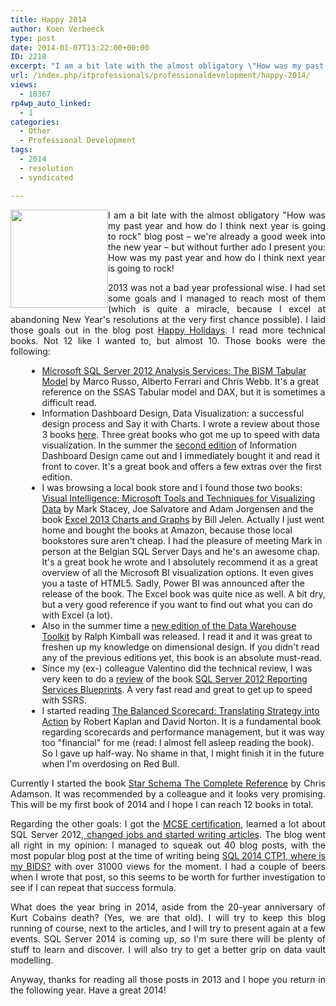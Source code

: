 ```yaml
---
title: Happy 2014
author: Koen Verbeeck
type: post
date: 2014-01-07T13:22:00+00:00
ID: 2218
excerpt: "I am a bit late with the almost obligatory \"How was my past year and how do I think next year is going to rock\" blog post – we're already a good week into the new year – but without further ado I present you: How was my past year and how do I think&hellip;"
url: /index.php/itprofessionals/professionaldevelopment/happy-2014/
views:
  - 18367
rp4wp_auto_linked:
  - 1
categories:
  - Other
  - Professional Development
tags:
  - 2014
  - resolution
  - syndicated

---
```

<p style="text-align: justify;">
  <a href="/media/users/koenverbeeck/2014/champagne.jpg?mtime=1389043764"><img style="float: left;" alt="" src="/wp-content/uploads/users/koenverbeeck/2014/champagne.jpg?mtime=1389043764" width="156" height="157" /></a>
</p>

<p style="text-align: justify;">
  I am a bit late with the almost obligatory "How was my past year and how do I think next year is going to rock" blog post – we're already a good week into the new year – but without further ado I present you: How was my past year and how do I think next year is going to rock!
</p>

<p style="text-align: justify;">
  <span style="text-align: justify;">2013 was not a bad year professional wise. I had set some goals and I managed to reach most of them (which is quite a miracle, because I excel at abandoning New Year's resolutions at the very first chance possible). I laid those goals out in the blog post </span><a style="text-align: justify;" href="/index.php/ITProfessionals/other/happy-holidays">Happy Holidays</a><span style="text-align: justify;">. I read more technical books. Not 12 like I wanted to, but almost 10. Those books were the following:</span>
</p>

<ul style="margin-left: 20pt; list-style-position: outside;">
  <li>
    <a href="http://www.amazon.com/Microsoft-Server-2012-Analysis-Services/dp/0735658188/ref=sr_1_2?ie=UTF8&qid=1356599212&sr=8-2&keywords=tabular+modeling+ssas">Microsoft SQL Server 2012 Analysis Services: The BISM Tabular Model</a> by Marco Russo, Alberto Ferrari and Chris Webb. It's a great reference on the SSAS Tabular model and DAX, but it is sometimes a difficult read.
  </li>
  <li>
    Information Dashboard Design, Data Visualization: a successful design process and Say it with Charts. I wrote a review about those 3 books <a href="/index.php/ITProfessionals/book-review/data-visualization-book-review">here</a>. Three great books who got me up to speed with data visualization. In the summer the <a href="http://www.amazon.com/Information-Dashboard-Design-At---Glance/dp/1938377001/ref=sr_1_1?ie=UTF8&qid=1389040589&sr=8-1">second edition</a> of Information Dashboard Design came out and I immediately bought it and read it front to cover. It's a great book and offers a few extras over the first edition.
  </li>
  <li>
    I was browsing a local book store and I found those two books: <a href="http://www.amazon.com/Visual-Intelligence-Microsoft-Techniques-Visualizing/dp/1118388038/ref=sr_1_1?ie=UTF8&qid=1389040636&sr=8-1&keywords=mark+stacey">Visual Intelligence: Microsoft Tools and Techniques for Visualizing Data</a> by Mark Stacey, Joe Salvatore and Adam Jorgensen and the book <a href="http://www.amazon.com/Excel-Charts-Graphs-MrExcel-Library/dp/0789748622/ref=sr_1_3?ie=UTF8&qid=1389040735&sr=8-3&keywords=excel+charts">Excel 2013 Charts and Graphs</a> by Bill Jelen. Actually I just went home and bought the books at Amazon, because those local bookstores sure aren't cheap. I had the pleasure of meeting Mark in person at the Belgian SQL Server Days and he's an awesome chap. It's a great book he wrote and I absolutely recommend it as a great overview of all the Microsoft BI visualization options. It even gives you a taste of HTML5. Sadly, Power BI was announced after the release of the book. The Excel book was quite nice as well. A bit dry, but a very good reference if you want to find out what you can do with Excel (a lot).
  </li>
  <li>
    Also in the summer time a <a href="http://www.amazon.com/The-Data-Warehouse-Toolkit-Dimensional/dp/1118530802/ref=sr_1_1?ie=UTF8&qid=1389040993&sr=8-1&keywords=data+warehouse+toolkit">new edition of the Data Warehouse Toolkit</a> by Ralph Kimball was released. I read it and it was great to freshen up my knowledge on dimensional design. If you didn't read any of the previous editions yet, this book is an absolute must-read.
  </li>
  <li>
    Since my (ex-) colleague Valentino did the technical review, I was very keen to do a <a href="/index.php/DataMgmt/ssrs/reporting-services-blueprints">review</a> of the book <a href="http://www.packtpub.com/sql-server-2012-reporting-services-blueprints/book?utm_source=mention.com&utm_medium=link&utm_campaign=book_mention.com">SQL Server 2012 Reporting Services Blueprints</a>. A very fast read and great to get up to speed with SSRS.
  </li>
  <li>
    I started reading <a href="http://www.amazon.com/The-Balanced-Scorecard-Translating-Strategy/dp/0875846513/ref=sr_1_1?ie=UTF8&qid=1389041329&sr=8-1&keywords=balanced+scorecard">The Balanced Scorecard: Translating Strategy into Action</a> by Robert Kaplan and David Norton. It is a fundamental book regarding scorecards and performance management, but it was way too "financial" for me (read: I almost fell asleep reading the book). So I gave up half-way. No shame in that, I might finish it in the future when I'm overdosing on Red Bull.
  </li>
</ul>

<p style="text-align: justify;">
  Currently I started the book <a href="http://www.amazon.com/Star-Schema-The-Complete-Reference/dp/0071744320/ref=sr_1_1?ie=UTF8&qid=1389041477&sr=8-1&keywords=star+schema">Star Schema The Complete Reference</a> by Chris Adamson. It was recommended by a colleague and it looks very promising. This will be my first book of 2014 and I hope I can reach 12 books in total.
</p>

<p style="text-align: justify;">
  Regarding the other goals: I got the <a href="/index.php/DataMgmt/DBProgramming/MSSQLServer/how-i-prepared-mcse">MCSE certification</a>, learned a lot about SQL Server 2012,<a href="/index.php/ITProfessionals/other/the-times-they-are-a"> changed jobs and started writing articles</a>. The blog went all right in my opinion: I managed to squeak out 40 blog posts, with the most popular blog post at the time of writing being <a href="/index.php/DataMgmt/business-intelligence-1/sql-2014-ctp1-where-is">SQL 2014 CTP1, where is my BIDS?</a> with over 31000 views for the moment. I had a couple of beers when I wrote that post, so this seems to be worth for further investigation to see if I can repeat that success formula.
</p>

<p style="text-align: justify;">
  What does the year bring in 2014, aside from the 20-year anniversary of Kurt Cobains death? (Yes, we are that old). I will try to keep this blog running of course, next to the articles, and I will try to present again at a few events. SQL Server 2014 is coming up, so I'm sure there will be plenty of stuff to learn and discover. I will also try to get a better grip on data vault modelling.
</p>

<p style="text-align: justify;">
  Anyway, thanks for reading all those posts in 2013 and I hope you return in the following year. Have a great 2014!
</p>